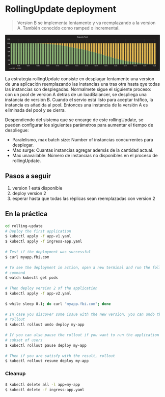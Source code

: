 RollingUpdate deployment
========================

> Version B se implementa lentamente y va reemplazando a la version A. También conocido como ramped o incremental.

![kubernetes rollingUpdate deployment](grafana-rolling-update.png)

La estrategia rollingUpdate consiste en desplagar lentamente una version de una aplicación reemplazando
las instancias una tras otra hasta qye todas las instancias son desplegadas.
Normalmete sigue el siguiente proceso: con un pool de version A detras de un loadBalancer, se despliega una instancia de versión B. Cuando el servio está listo para aceptar tráfico, la instancia es añadida al pool. 
Entonces una instancia de la versión A es eliminada del pool y se cierra.

Despendiendo del sistema que se encarge de este rollingUpdate, se pueden configurar los siguientes parámetros 
para aumentar el tiempo de despliegue:

- Paralelismo, max batch size: Number of instancias concurrentes para desplegar.
- Max surge: Cuantas instancias agregar además de la cantidad actual.
- Max unavailable: Número de instancias no disponibles en el proceso de rollingUpdate.

## Pasos a seguir

1. version 1 está disponible
1. deploy version 2
1. esperar hasta que todas las réplicas sean reemplazadas con version 2

## En la práctica

```bash
cd rolling-update
# Deploy the first application
$ kubectl apply -f app-v1.yaml
$ kubectl apply -f ingress-app.yaml

# Test if the deployment was successful
$ curl myapp.fbi.com

# To see the deployment in action, open a new terminal and run the following
# command
$ watch kubectl get pods

# Then deploy version 2 of the application
$ kubectl apply -f app-v2.yaml

$ while sleep 0.1; do curl "myapp.fbi.com"; done

# In case you discover some issue with the new version, you can undo the
# rollout
$ kubectl rollout undo deploy my-app

# If you can also pause the rollout if you want to run the application for a
# subset of users
$ kubectl rollout pause deploy my-app

# Then if you are satisfy with the result, rollout
$ kubectl rollout resume deploy my-app
```

### Cleanup

```bash
$ kubectl delete all -l app=my-app
$ kubectl delete -f ingress-app.yaml
```